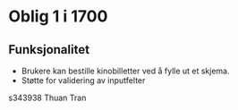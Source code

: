 # Oblig 1 i 1700


## Funksjonalitet
- Brukere kan bestille kinobilletter ved å fylle ut et skjema.
- Støtte for validering av inputfelter

s343938
Thuan Tran
